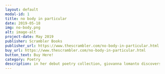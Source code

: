```yaml
---
layout: default
modal-id: 1
title: no body in particular
date: 2019-05-18
img: no-body.png
alt: image-alt
project-date: May 2019
publisher: Scrambler Books
publisher_url: https://www.thescrambler.com/no-body-in-particular.html
buy_url: https://www.thescrambler.com/no-body-in-particular.html
button_text: Buy Here!
category: Poetry
description: in her debut poetry collection, giovanna lomanto discovers, debunks, and later rediscovers conceptions of herself. this highly personal work encompasses an ideology of perspective, and her emphasis on thought and feeling throughout the book exemplifies suffering and satisfaction, trials and triumphs. she presents the poems as a dialogue between herself and the reader, instigating a conversation between words and their impact. though many of the poems are inspired by events unique to her life, she invites her readers to share in a joint experience of emotion.
---
```

